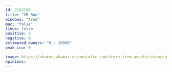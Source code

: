 ```yaml
---
id: 2162150
title: "VR Run"
windows: "true"
mac: "false"
linux: false
positive: 3
negative: 0
estimated_owners: "0 - 20000"
peak_ccu: 0

image: https://shared.akamai.steamstatic.com/store_item_assets/steam/apps/2162150/header.jpg?t=1667685567
opinions:
---
```

